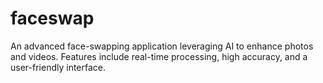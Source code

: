 # faceswap
An advanced face-swapping application leveraging AI to enhance photos and videos. Features include real-time processing, high accuracy, and a user-friendly interface.
